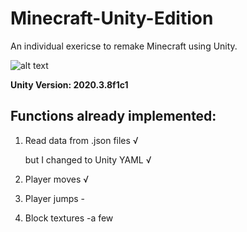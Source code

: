 # Minecraft-Unity-Edition
 An individual exericse to remake Minecraft using Unity.
 
 ![alt text](https://github.com/MIZUkiYuu/Minecraft-Unity-Edition/blob/Media%26Photo/Media/Minecraft%20Unity%20Edition.png)

**Unity Version: 2020.3.8f1c1**

## Functions already implemented:
1. Read data from .json files  √

   but I changed to Unity YAML  √
2. Player moves  √
3. Player jumps  -
4. Block textures  -a few
